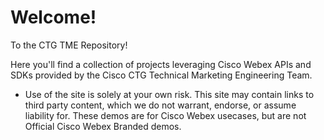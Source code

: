 # Welcome!

To the CTG TME Repository!

Here you'll find a collection of projects leveraging Cisco Webex APIs and SDKs provided by the Cisco CTG Technical Marketing Engineering Team.

* Use of the site is solely at your own risk. This site may contain links to third party content, which we do not warrant, endorse, or assume liability for. These demos are for Cisco Webex usecases, but are not Official Cisco Webex Branded demos.
